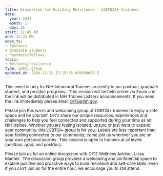 ```yaml
---
title: Discussion for Building Resilience - LGBTQIA+ Trainees
date:
  year: 2021
  month: 1
  day: 21
start: 11:45 AM
end: 12:45 PM
open_to:
- Postbacs
- Graduate students
- Postdocs/fellows
topic:
- Wellness/resilience
type: Small group
updated_at: 2020-12-21 17:15:36.000000000 Z
---
```

<span style="font-size: 10pt;">This event is only for NIH Intramural
Trainees currently in our postbac, graduate student, and postdoc
programs.  This session will be held online via Zoom and the link will
be distributed in NIH Trainee Listserv announcements. If you need the
link immediately please email OITE@nih.gov. </span>

<span style="font-size: 10pt;">Please join this warm and welcoming group
of LGBTQI+ trainees to enjoy a safe space and be yourself. Let's share
our unique resources, experiences and challenges to help you feel
connected and supported during your time as an NIH trainee. Whether you
are feeling isolated, unsure or just want to expand your community, this
LGBTQI+ group is for you.  Labels are less important than your feeling
connected to our community; come join us wherever you are on your own
personal journey.  This session is open to trainees at all levels
(postbac, grad, and postdoc).</span>

<span style="font-size: 10pt;">Please join us for an online discussion
with OITE Wellness Advisor, Lissa Mantell.  The discussion group
provides a welcoming and confidential space to explore positive and
proactive ways to build resilience and self-care skills. Even if you
can\'t join us for the entire hour, we encourage you to still
attend. </span>

<span style="font-family: arial, helvetica, sans-serif;"> </span>

 

 
